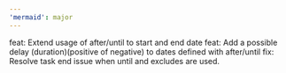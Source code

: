 ```yaml
---
'mermaid': major
---
```


feat: Extend usage of after/until to start and end date
feat: Add a possible delay (duration)(positive of negative) to dates defined with after/until
fix: Resolve task end issue when until and excludes are used.
